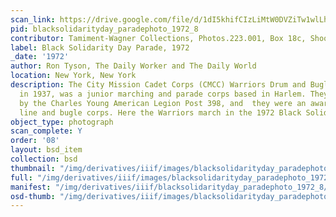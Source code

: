 ```yaml
---
scan_link: https://drive.google.com/file/d/1dI5khifCIzLiMtW0DVZiTw1wlLhXlzq6/view?usp=sharing
pid: blacksolidarityday_paradephoto_1972_8
contributor: Tamiment-Wagner Collections, Photos.223.001, Box 18c, Shoot 720258
label: Black Solidarity Day Parade, 1972
_date: '1972'
author: Ron Tyson, The Daily Worker and The Daily World
location: New York, New York
description: The City Mission Cadet Corps (CMCC) Warriors Drum and Bugle Corps, formed
  in 1937, was a junior marching and parade corps based in Harlem. They were sponsored
  by the Charles Young American Legion Post 398, and  they were an award winning drum
  line and bugle corps. Here the Warriors march in the 1972 Black Solidarity Day parade
object_type: photograph
scan_complete: Y
order: '08'
layout: bsd_item
collection: bsd
thumbnail: "/img/derivatives/iiif/images/blacksolidarityday_paradephoto_1972_8/full/250,/0/default.jpg"
full: "/img/derivatives/iiif/images/blacksolidarityday_paradephoto_1972_8/full/1140,/0/default.jpg"
manifest: "/img/derivatives/iiif/blacksolidarityday_paradephoto_1972_8/manifest.json"
osd-thumb: "/img/derivatives/iiif/images/blacksolidarityday_paradephoto_1972_8/full/375,/0/default.jpg"
---
```

